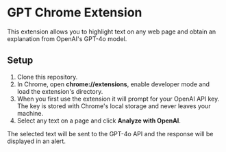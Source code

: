 # GPT Chrome Extension

This extension allows you to highlight text on any web page and obtain an explanation from OpenAI's GPT-4o model.

## Setup

1. Clone this repository.
2. In Chrome, open **chrome://extensions**, enable developer mode and load the extension's directory.
3. When you first use the extension it will prompt for your OpenAI API key.
   The key is stored with Chrome's local storage and never leaves your machine.
4. Select any text on a page and click **Analyze with OpenAI**.

The selected text will be sent to the GPT-4o API and the response will be displayed in an alert.
